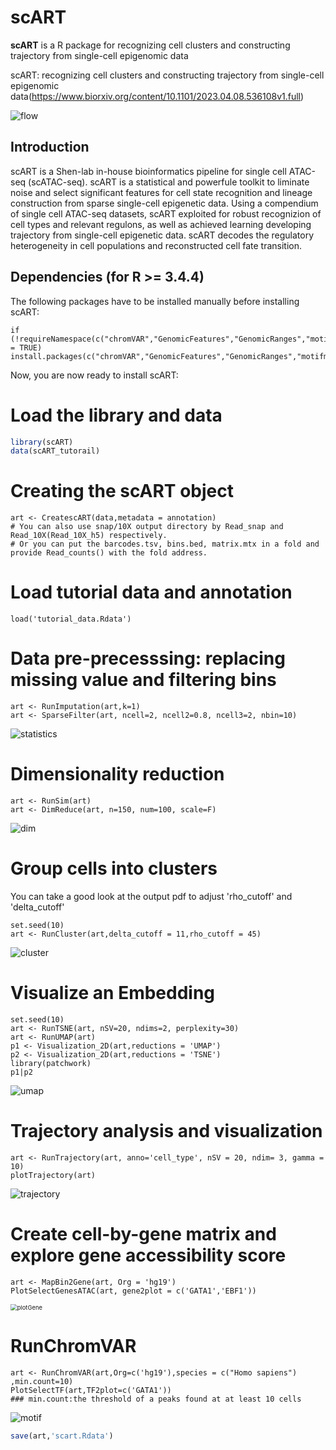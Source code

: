# scART

**scART** is a R package for recognizing cell clusters and constructing trajectory from single-cell epigenomic data

scART: recognizing cell clusters and constructing trajectory from single-cell epigenomic data(https://www.biorxiv.org/content/10.1101/2023.04.08.536108v1.full)

![flow](image/flow.png)


## Introduction
scART is a Shen-lab in-house bioinformatics pipeline for single cell ATAC-seq (scATAC-seq).
scART is a statistical and powerfule toolkit to liminate noise and select significant features for cell state 
recognition and lineage construction from sparse single-cell epigenetic data. Using a compendium of single cell 
ATAC-seq datasets, scART exploited for robust recognizion of cell types and relevant regulons, as well as 
achieved learning developing trajectory from single-cell epigenetic data. scART decodes the regulatory heterogeneity in cell populations and reconstructed cell fate transition.

## Dependencies (for R >= 3.4.4) 
The following packages have to be installed manually before installing scART:

```{r}
if (!requireNamespace(c("chromVAR","GenomicFeatures","GenomicRanges","motifmatchr","JASPAR2018","textTinyR","Matrix","text2vec","irlba","Rtsne","densityClust","scales","ggplot2","data.table","ChIPseeker","uwot","ggpubr","cowplot","SummarizedExperiment","monocle","RColorBrewer","scatterplot3d")),quietly = TRUE)
install.packages(c("chromVAR","GenomicFeatures","GenomicRanges","motifmatchr","JASPAR2018","textTinyR","Matrix","text2vec","irlba","Rtsne","densityClust","scales","ggplot2","data.table","ChIPseeker","uwot","ggpubr","cowplot","SummarizedExperiment","monocle","RColorBrewer","scatterplot3d"))
```

Now, you are now ready to install scART:

# Load the library and data
```R
library(scART)
data(scART_tutorail)
```

# Creating the scART object
```{r message=FALSE, warning=FALSE, include=FALSE, paged.print=FALSE}
art <- CreatescART(data,metadata = annotation)  
# You can also use snap/10X output directory by Read_snap and Read_10X(Read_10X_h5) respectively.
# Or you can put the barcodes.tsv, bins.bed, matrix.mtx in a fold and provide Read_counts() with the fold address.
```


# Load tutorial data and annotation  
```{r}
load('tutorial_data.Rdata')
```


# Data pre-precesssing: replacing missing value and filtering bins
```{r}
art <- RunImputation(art,k=1)
art <- SparseFilter(art, ncell=2, ncell2=0.8, ncell3=2, nbin=10)
```
![statistics](image/statistics.png)



# Dimensionality reduction 
```{r include=FALSE}
art <- RunSim(art)
art <- DimReduce(art, n=150, num=100, scale=F)
```
![dim](image/dim.png)



# Group cells into clusters

You can take a good look at the output pdf to adjust 'rho_cutoff' and 'delta_cutoff'
```{r message=FALSE, warning=FALSE, include=FALSE, paged.print=FALSE}
set.seed(10) 
art <- RunCluster(art,delta_cutoff = 11,rho_cutoff = 45)
```
![cluster](image/cluster.png)



# Visualize an Embedding
```{r}
set.seed(10) 
art <- RunTSNE(art, nSV=20, ndims=2, perplexity=30)
art <- RunUMAP(art)
p1 <- Visualization_2D(art,reductions = 'UMAP') 
p2 <- Visualization_2D(art,reductions = 'TSNE')
library(patchwork)
p1|p2
```
![umap](image/umap.png)



# Trajectory analysis and visualization
```{r}
art <- RunTrajectory(art, anno='cell_type', nSV = 20, ndim= 3, gamma = 10)
plotTrajectory(art)
```
![trajectory](image/trajectory.png)


# Create cell-by-gene matrix and explore gene accessibility score
```{r}
art <- MapBin2Gene(art, Org = 'hg19')
PlotSelectGenesATAC(art, gene2plot = c('GATA1','EBF1'))  
```
<img src="image/plotGene.png" alt="plotGene" style="zoom: 67%;" />


# RunChromVAR 
```{r}
art <- RunChromVAR(art,Org=c('hg19'),species = c("Homo sapiens") ,min.count=10)
PlotSelectTF(art,TF2plot=c('GATA1'))
### min.count:the threshold of a peaks found at at least 10 cells
```
![motif](image/motif.png)



```R
save(art,'scart.Rdata')
```

